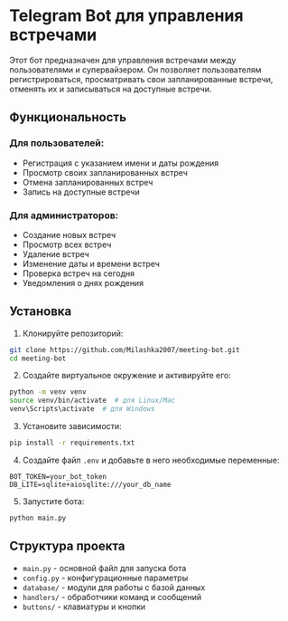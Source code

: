 # Telegram Bot для управления встречами

Этот бот предназначен для управления встречами между пользователями и супервайзером. Он позволяет пользователям регистрироваться, просматривать свои запланированные встречи, отменять их и записываться на доступные встречи.

## Функциональность

### Для пользователей:
- Регистрация с указанием имени и даты рождения
- Просмотр своих запланированных встреч
- Отмена запланированных встреч
- Запись на доступные встречи

### Для администраторов:
- Создание новых встреч
- Просмотр всех встреч
- Удаление встреч
- Изменение даты и времени встреч
- Проверка встреч на сегодня
- Уведомления о днях рождения

## Установка

1. Клонируйте репозиторий:
```bash
git clone https://github.com/Milashka2007/meeting-bot.git
cd meeting-bot
```

2. Создайте виртуальное окружение и активируйте его:
```bash
python -m venv venv
source venv/bin/activate  # для Linux/Mac
venv\Scripts\activate  # для Windows
```

3. Установите зависимости:
```bash
pip install -r requirements.txt
```

4. Создайте файл `.env` и добавьте в него необходимые переменные:
```
BOT_TOKEN=your_bot_token
DB_LITE=sqlite+aiosqlite:///your_db_name
```

5. Запустите бота:
```bash
python main.py
```

## Структура проекта

- `main.py` - основной файл для запуска бота
- `config.py` - конфигурационные параметры
- `database/` - модули для работы с базой данных
- `handlers/` - обработчики команд и сообщений
- `buttons/` - клавиатуры и кнопки

